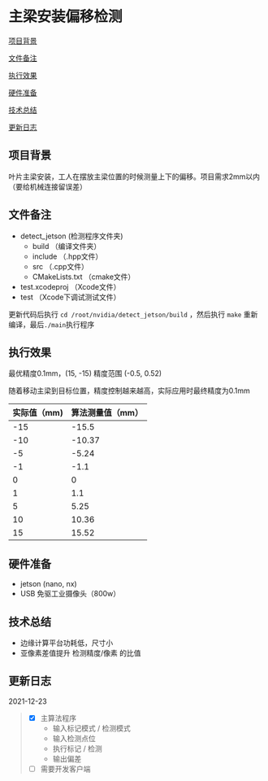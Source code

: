 # 主梁安装偏移检测

[项目背景](#项目背景)

[文件备注](#文件备注)

[执行效果](#执行效果)

[硬件准备](#硬件准备)

[技术总结](#技术总结)

[更新日志](#更新日志)

## 项目背景

叶片主梁安装，工人在摆放主梁位置的时候测量上下的偏移。项目需求2mm以内（要给机械连接留误差）

## 文件备注

- detect_jetson (检测程序文件夹)
  - build （编译文件夹）
  - include （.hpp文件）
  - src （.cpp文件）
  - CMakeLists.txt （cmake文件）
- test.xcodeproj （Xcode文件）
- test （Xcode下调试测试文件）

更新代码后执行 `cd /root/nvidia/detect_jetson/build` ，然后执行 `make` 重新编译，最后`./main`执行程序

## 执行效果

最优精度0.1mm，(15, -15) 精度范围 (-0.5, 0.52)

随着移动主梁到目标位置，精度控制越来越高，实际应用时最终精度为0.1mm

| 实际值（mm) | 算法测量值（mm） |
| ----------- | ---------------- |
| -15         | -15.5            |
| -10         | -10.37           |
| -5          | -5.24            |
| -1          | -1.1             |
| 0           | 0                |
| 1           | 1.1              |
| 5           | 5.25             |
| 10          | 10.36            |
| 15          | 15.52            |

## 硬件准备

- jetson (nano, nx)
- USB 免驱工业摄像头（800w）

## 技术总结

- 边缘计算平台功耗低，尺寸小
- 亚像素差值提升 检测精度/像素 的比值

## 更新日志

2021-12-23

> - [x] 主算法程序
>   - 输入标记模式 / 检测模式
>   - 输入检测点位
>   - 执行标记 / 检测
>   - 输出偏差
> - [ ] 需要开发客户端

